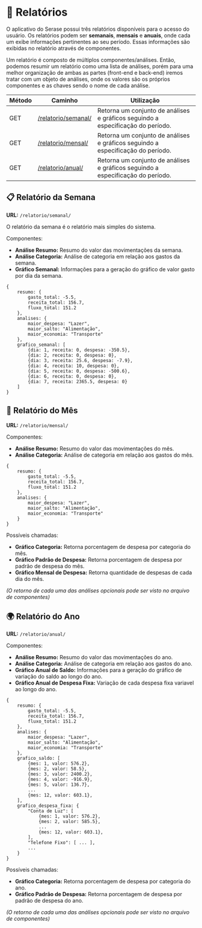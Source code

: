 # 📄 Relatórios
O aplicativo do Serase possui três relatórios disponíveis para o acesso do usuário. Os relatórios podem ser **semanais**, **mensais** e **anuais**, onde cada um exibe informações pertinentes ao seu período. Essas informações são exibidas no relatório através de componentes.

Um relatório é composto de múltiplos componentes/análises. Então, podemos resumir um relatório como uma lista de análises, porém para uma melhor organização de ambas as partes (front-end e back-end) iremos tratar com um objeto de análises, onde os valores são os próprios componentes e as chaves sendo o nome de cada análise.

|Método| Caminho | Utilização |
|--|--|--|
|GET|[/relatorio/semanal/](#relatório-da-semana)|Retorna um conjunto de análises e gráficos seguindo a especificação do período. 
|GET|[/relatorio/mensal/](#relatório-do-mês)|Retorna um conjunto de análises e gráficos seguindo a especificação do período. 
|GET|[/relatorio/anual/](#relatório-do-ano)|Retorna um conjunto de análises e gráficos seguindo a especificação do período. 

## 📋 Relatório da Semana

**URL:** `/relatorio/semanal/`

O relatório da semana é o relatório mais simples do sistema. 

Componentes:

 - **Análise Resumo:** Resumo do valor das movimentações da semana.
 - **Análise Categoria:** Análise de categoria em relação aos gastos da semana. 
 - **Gráfico Semanal:** Informações para a geração do gráfico de valor gasto por dia da semana.

```
{
	resumo: {
		gasto_total: -5.5,
		receita_total: 156.7,
		fluxo_total: 151.2
	},
	analises: {
		maior_despesa: "Lazer",
		maior_salto: "Alimentação",
		maior_economia: "Transporte"
	},
	grafico_semanal: [
		{dia: 1, receita: 0, despesa: -350.5},
		{dia: 2, receita: 0, despesa: 0},
		{dia: 3, receita: 25.6, despesa: -7.9},
		{dia: 4, receita: 10, despesa: 0},
		{dia: 5, receita: 0, despesa: -500.6},
		{dia: 6, receita: 0, despesa: 0},
		{dia: 7, receita: 2365.5, despesa: 0}
	]
}
```


## 📅 Relatório do Mês

**URL:** `/relatorio/mensal/`

Componentes:
 - **Análise Resumo:** Resumo do valor das movimentações do mês.
 - **Análise Categoria:** Análise de categoria em relação aos gastos do mês.

```
{
	resumo: {
		gasto_total: -5.5,
		receita_total: 156.7,
		fluxo_total: 151.2
	},
	analises: {
		maior_despesa: "Lazer",
		maior_salto: "Alimentação",
		maior_economia: "Transporte"
	}
}
```

Possíveis chamadas:
- **Gráfico Categoria:** Retorna porcentagem de despesa por categoria do mês.
- **Gráfico Padrão de Despesa:** Retorna porcentagem de despesa por padrão de despesa do mês.
- **Gráfico Mensal de Despesa:** Retorna quantidade de despesas de cada dia do mês.

*(O retorno de cada uma das análises opcionais pode ser visto no arquivo de componentes)*

## 🌍 Relatório do Ano

**URL:** `/relatorio/anual/`

Componentes:
 - **Análise Resumo:** Resumo do valor das movimentações do ano.
 - **Análise Categoria:** Análise de categoria em relação aos gastos do ano.
 - **Gráfico Anual de Saldo:** Informações para a geração do gráfico de variação do saldo ao longo do ano.
 - **Gráfico Anual de Despesa Fixa:** Variação de cada despesa fixa variavel ao longo do ano.

```
{
	resumo: {
		gasto_total: -5.5,
		receita_total: 156.7,
		fluxo_total: 151.2
	},
	analises: {
		maior_despesa: "Lazer",
		maior_salto: "Alimentação",
		maior_economia: "Transporte"
	},
	grafico_saldo: [
		{mes: 1, valor: 576.2},
		{mes: 2, valor: 58.5},
		{mes: 3, valor: 2400.2},
		{mes: 4, valor: -916.9},
		{mes: 5, valor: 136.7},
		...
		{mes: 12, valor: 603.1},
	],
	grafico_despesa_fixa: {
		"Conta de Luz": [
			{mes: 1, valor: 576.2},
			{mes: 2, valor: 585.5},
			...
			{mes: 12, valor: 603.1},
		],
		"Telefone Fixo": [ ... ],
		...
	}
}
```

Possíveis chamadas:
- **Gráfico Categoria:** Retorna porcentagem de despesa por categoria do ano.
- **Gráfico Padrão de Despesa:** Retorna porcentagem de despesa por padrão de despesa do ano.

*(O retorno de cada uma das análises opcionais pode ser visto no arquivo de componentes)*